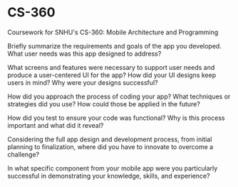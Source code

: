 # CS-360
Coursework for SNHU's CS-360: Mobile Architecture and Programming

Briefly summarize the requirements and goals of the app you developed. What user needs was this app designed to address?

What screens and features were necessary to support user needs and produce a user-centered UI for the app? How did your UI designs keep users in mind? Why were your designs successful?

How did you approach the process of coding your app? What techniques or strategies did you use? How could those be applied in the future?

How did you test to ensure your code was functional? Why is this process important and what did it reveal?

Considering the full app design and development process, from initial planning to finalization, where did you have to innovate to overcome a challenge?

In what specific component from your mobile app were you particularly successful in demonstrating your knowledge, skills, and experience?
